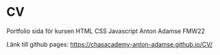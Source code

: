 # CV
Portfolio sida för kursen HTML CSS Javascript
Anton Adamse FMW22

Länk till github pages:
https://chasacademy-anton-adamse.github.io/CV/
